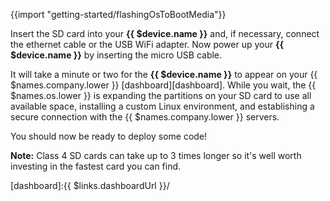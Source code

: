 {{import "getting-started/flashingOsToBootMedia"}}

Insert the SD card into your **{{ $device.name }}** and, if necessary, connect the ethernet cable or the USB WiFi adapter. Now power up your **{{ $device.name }}** by inserting the micro USB cable.

It will take a minute or two for the **{{ $device.name }}** to appear on your {{ $names.company.lower }} [dashboard][dashboard]. While you wait, the {{ $names.os.lower }} is expanding the partitions on your SD card to use all available space, installing a custom Linux environment, and establishing a secure connection with the {{ $names.company.lower }} servers.

You should now be ready to deploy some code!

__Note:__ Class 4 SD cards can take up to 3 times longer so it's well worth investing in the fastest card you can find.

[dashboard]:{{ $links.dashboardUrl }}/
